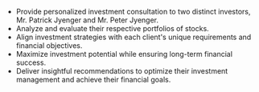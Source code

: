 * Provide personalized investment consultation to two distinct investors, Mr. Patrick Jyenger and Mr. Peter Jyenger.
* Analyze and evaluate their respective portfolios of stocks.
* Align investment strategies with each client's unique requirements and financial objectives.
* Maximize investment potential while ensuring long-term financial success.
* Deliver insightful recommendations to optimize their investment management and achieve their financial goals.

